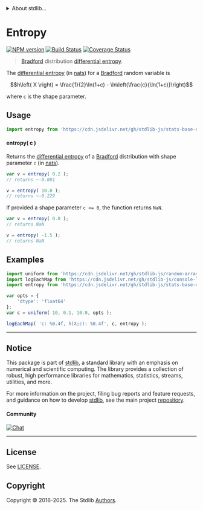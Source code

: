<!--

@license Apache-2.0

Copyright (c) 2025 The Stdlib Authors.

Licensed under the Apache License, Version 2.0 (the "License");
you may not use this file except in compliance with the License.
You may obtain a copy of the License at

   http://www.apache.org/licenses/LICENSE-2.0

Unless required by applicable law or agreed to in writing, software
distributed under the License is distributed on an "AS IS" BASIS,
WITHOUT WARRANTIES OR CONDITIONS OF ANY KIND, either express or implied.
See the License for the specific language governing permissions and
limitations under the License.

-->


<details>
  <summary>
    About stdlib...
  </summary>
  <p>We believe in a future in which the web is a preferred environment for numerical computation. To help realize this future, we've built stdlib. stdlib is a standard library, with an emphasis on numerical and scientific computation, written in JavaScript (and C) for execution in browsers and in Node.js.</p>
  <p>The library is fully decomposable, being architected in such a way that you can swap out and mix and match APIs and functionality to cater to your exact preferences and use cases.</p>
  <p>When you use stdlib, you can be absolutely certain that you are using the most thorough, rigorous, well-written, studied, documented, tested, measured, and high-quality code out there.</p>
  <p>To join us in bringing numerical computing to the web, get started by checking us out on <a href="https://github.com/stdlib-js/stdlib">GitHub</a>, and please consider <a href="https://opencollective.com/stdlib">financially supporting stdlib</a>. We greatly appreciate your continued support!</p>
</details>

# Entropy

[![NPM version][npm-image]][npm-url] [![Build Status][test-image]][test-url] [![Coverage Status][coverage-image]][coverage-url] <!-- [![dependencies][dependencies-image]][dependencies-url] -->

> [Bradford][bradford-distribution] distribution [differential entropy][entropy].

<!-- Section to include introductory text. Make sure to keep an empty line after the intro `section` element and another before the `/section` close. -->

<section class="intro">

The [differential entropy][entropy] (in [nats][nats]) for a [Bradford][bradford-distribution] random variable is

<!-- <equation class="equation" label="eq:bradford_entropy" align="center" raw="h\left( X \right) = \frac{1}{2}\ln(1+c) - \ln\left(\frac{c}{\ln(1+c)}\right)" alt="Differential entropy for a Bradford distribution."> -->

```math
h\left( X \right) = \frac{1}{2}\ln(1+c) - \ln\left(\frac{c}{\ln(1+c)}\right)
```

<!-- <div class="equation" align="center" data-raw-text="h\left( X \right) = \frac{1}{2}\ln(1+c) - \ln\left(\frac{c}{\ln(1+c)}\right)" data-equation="eq:bradford_entropy">
    <img src="https://cdn.jsdelivr.net/gh/stdlib-js/stdlib@591cf9d5c3a0cd3c1ceec961e5c49d73a68374cb/lib/node_modules/@stdlib/stats/base/dists/bradford/entropy/docs/img/equation_bradford_entropy.svg" alt="Differential entropy for a Bradford distribution.">
    <br>
</div> -->

<!-- </equation> -->

where `c` is the shape parameter.

</section>

<!-- /.intro -->

<!-- Package usage documentation. -->



<section class="usage">

## Usage

```javascript
import entropy from 'https://cdn.jsdelivr.net/gh/stdlib-js/stats-base-dists-bradford-entropy@deno/mod.js';
```

#### entropy( c )

Returns the [differential entropy][entropy] of a [Bradford][bradford-distribution] distribution with shape parameter `c` (in [nats][nats]).

```javascript
var v = entropy( 0.2 );
// returns ~-0.001

v = entropy( 10.0 );
// returns ~-0.229
```

If provided a shape parameter `c <= 0`, the function returns `NaN`.

```javascript
var v = entropy( 0.0 );
// returns NaN

v = entropy( -1.5 );
// returns NaN
```

</section>

<!-- /.usage -->

<!-- Package usage notes. Make sure to keep an empty line after the `section` element and another before the `/section` close. -->

<section class="notes">

</section>

<!-- /.notes -->

<!-- Package usage examples. -->

<section class="examples">

## Examples

<!-- eslint no-undef: "error" -->

```javascript
import uniform from 'https://cdn.jsdelivr.net/gh/stdlib-js/random-array-uniform@deno/mod.js';
import logEachMap from 'https://cdn.jsdelivr.net/gh/stdlib-js/console-log-each-map@deno/mod.js';
import entropy from 'https://cdn.jsdelivr.net/gh/stdlib-js/stats-base-dists-bradford-entropy@deno/mod.js';

var opts = {
    'dtype': 'float64'
};
var c = uniform( 10, 0.1, 10.0, opts );

logEachMap( 'c: %0.4f, h(X;c): %0.4f', c, entropy );
```

</section>

<!-- /.examples -->

<!-- Section for related `stdlib` packages. Do not manually edit this section, as it is automatically populated. -->

<section class="related">

</section>

<!-- /.related -->

<!-- Section for all links. Make sure to keep an empty line after the `section` element and another before the `/section` close. -->


<section class="main-repo" >

* * *

## Notice

This package is part of [stdlib][stdlib], a standard library with an emphasis on numerical and scientific computing. The library provides a collection of robust, high performance libraries for mathematics, statistics, streams, utilities, and more.

For more information on the project, filing bug reports and feature requests, and guidance on how to develop [stdlib][stdlib], see the main project [repository][stdlib].

#### Community

[![Chat][chat-image]][chat-url]

---

## License

See [LICENSE][stdlib-license].


## Copyright

Copyright &copy; 2016-2025. The Stdlib [Authors][stdlib-authors].

</section>

<!-- /.stdlib -->

<!-- Section for all links. Make sure to keep an empty line after the `section` element and another before the `/section` close. -->

<section class="links">

[npm-image]: http://img.shields.io/npm/v/@stdlib/stats-base-dists-bradford-entropy.svg
[npm-url]: https://npmjs.org/package/@stdlib/stats-base-dists-bradford-entropy

[test-image]: https://github.com/stdlib-js/stats-base-dists-bradford-entropy/actions/workflows/test.yml/badge.svg?branch=main
[test-url]: https://github.com/stdlib-js/stats-base-dists-bradford-entropy/actions/workflows/test.yml?query=branch:main

[coverage-image]: https://img.shields.io/codecov/c/github/stdlib-js/stats-base-dists-bradford-entropy/main.svg
[coverage-url]: https://codecov.io/github/stdlib-js/stats-base-dists-bradford-entropy?branch=main

<!--

[dependencies-image]: https://img.shields.io/david/stdlib-js/stats-base-dists-bradford-entropy.svg
[dependencies-url]: https://david-dm.org/stdlib-js/stats-base-dists-bradford-entropy/main

-->

[chat-image]: https://img.shields.io/gitter/room/stdlib-js/stdlib.svg
[chat-url]: https://app.gitter.im/#/room/#stdlib-js_stdlib:gitter.im

[stdlib]: https://github.com/stdlib-js/stdlib

[stdlib-authors]: https://github.com/stdlib-js/stdlib/graphs/contributors

[umd]: https://github.com/umdjs/umd
[es-module]: https://developer.mozilla.org/en-US/docs/Web/JavaScript/Guide/Modules

[deno-url]: https://github.com/stdlib-js/stats-base-dists-bradford-entropy/tree/deno
[deno-readme]: https://github.com/stdlib-js/stats-base-dists-bradford-entropy/blob/deno/README.md
[umd-url]: https://github.com/stdlib-js/stats-base-dists-bradford-entropy/tree/umd
[umd-readme]: https://github.com/stdlib-js/stats-base-dists-bradford-entropy/blob/umd/README.md
[esm-url]: https://github.com/stdlib-js/stats-base-dists-bradford-entropy/tree/esm
[esm-readme]: https://github.com/stdlib-js/stats-base-dists-bradford-entropy/blob/esm/README.md
[branches-url]: https://github.com/stdlib-js/stats-base-dists-bradford-entropy/blob/main/branches.md

[stdlib-license]: https://raw.githubusercontent.com/stdlib-js/stats-base-dists-bradford-entropy/main/LICENSE

[bradford-distribution]: https://en.wikipedia.org/wiki/Bradford%27s_law

[entropy]: https://en.wikipedia.org/wiki/Entropy_%28information_theory%29

[nats]: https://en.wikipedia.org/wiki/Nat_%28unit%29

</section>

<!-- /.links -->
